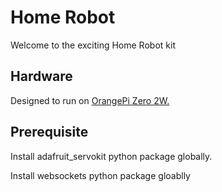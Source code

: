# Home Robot

Welcome to the exciting Home Robot kit

## Hardware

Designed to run on [OrangePi Zero 2W. ](http://www.orangepi.org/html/hardWare/computerAndMicrocontrollers/details/Orange-Pi-Zero-2W.html)

## Prerequisite

Install adafruit_servokit python package globally.

Install websockets python package gloablly
